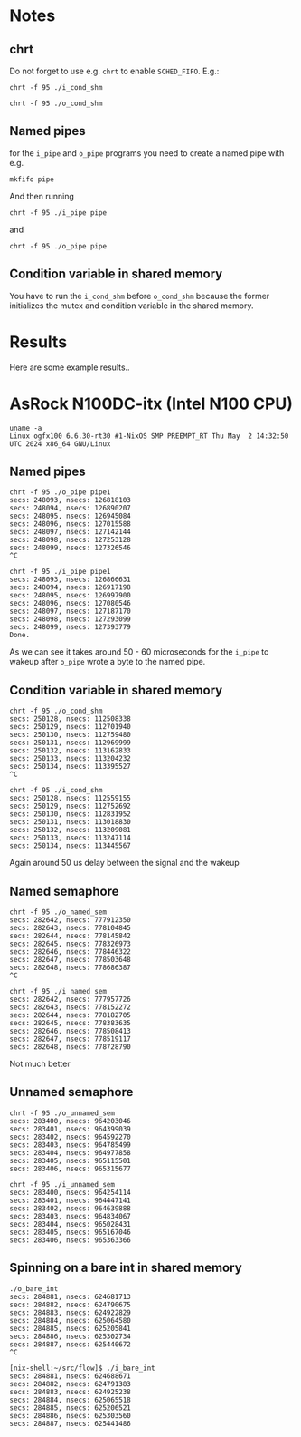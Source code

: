 # Notes


## chrt
Do not forget to use e.g. `chrt` to enable `SCHED_FIFO`. E.g.:

```
chrt -f 95 ./i_cond_shm 
```

```
chrt -f 95 ./o_cond_shm
```

## Named pipes

for the `i_pipe` and `o_pipe` programs you need to create a named pipe with e.g.

```
mkfifo pipe
```

And then running

```
chrt -f 95 ./i_pipe pipe
```

and 

```
chrt -f 95 ./o_pipe pipe
```

## Condition variable in shared memory

You have to run the `i_cond_shm` before `o_cond_shm` because the former initializes the mutex and condition variable in the shared memory.

# Results

Here are some example results..

# AsRock N100DC-itx (Intel N100 CPU)

```
uname -a
Linux ogfx100 6.6.30-rt30 #1-NixOS SMP PREEMPT_RT Thu May  2 14:32:50 UTC 2024 x86_64 GNU/Linux
```

## Named pipes

```
chrt -f 95 ./o_pipe pipe1
secs: 248093, nsecs: 126818103
secs: 248094, nsecs: 126890207
secs: 248095, nsecs: 126945084
secs: 248096, nsecs: 127015588
secs: 248097, nsecs: 127142144
secs: 248098, nsecs: 127253128
secs: 248099, nsecs: 127326546
^C
```

```
chrt -f 95 ./i_pipe pipe1
secs: 248093, nsecs: 126866631
secs: 248094, nsecs: 126917198
secs: 248095, nsecs: 126997900
secs: 248096, nsecs: 127080546
secs: 248097, nsecs: 127187170
secs: 248098, nsecs: 127293099
secs: 248099, nsecs: 127393779
Done.
```

As we can see it takes around 50 - 60 microseconds for the `i_pipe` to wakeup after `o_pipe` wrote a byte to the named pipe.

## Condition variable in shared memory

```
chrt -f 95 ./o_cond_shm
secs: 250128, nsecs: 112508338
secs: 250129, nsecs: 112701940
secs: 250130, nsecs: 112759480
secs: 250131, nsecs: 112969999
secs: 250132, nsecs: 113162833
secs: 250133, nsecs: 113204232
secs: 250134, nsecs: 113395527
^C
```

```
chrt -f 95 ./i_cond_shm
secs: 250128, nsecs: 112559155
secs: 250129, nsecs: 112752692
secs: 250130, nsecs: 112831952
secs: 250131, nsecs: 113018830
secs: 250132, nsecs: 113209081
secs: 250133, nsecs: 113247114
secs: 250134, nsecs: 113445567
```

Again around 50 us delay between the signal and the wakeup


## Named semaphore

```
chrt -f 95 ./o_named_sem
secs: 282642, nsecs: 777912350
secs: 282643, nsecs: 778104845
secs: 282644, nsecs: 778145842
secs: 282645, nsecs: 778326973
secs: 282646, nsecs: 778446322
secs: 282647, nsecs: 778503648
secs: 282648, nsecs: 778686387
^C
```

```
chrt -f 95 ./i_named_sem
secs: 282642, nsecs: 777957726
secs: 282643, nsecs: 778152272
secs: 282644, nsecs: 778182705
secs: 282645, nsecs: 778383635
secs: 282646, nsecs: 778508413
secs: 282647, nsecs: 778519117
secs: 282648, nsecs: 778728790
```

Not much better

## Unnamed semaphore

```
chrt -f 95 ./o_unnamed_sem
secs: 283400, nsecs: 964203046
secs: 283401, nsecs: 964399039
secs: 283402, nsecs: 964592270
secs: 283403, nsecs: 964785499
secs: 283404, nsecs: 964977858
secs: 283405, nsecs: 965115501
secs: 283406, nsecs: 965315677
```

```
chrt -f 95 ./i_unnamed_sem
secs: 283400, nsecs: 964254114
secs: 283401, nsecs: 964447141
secs: 283402, nsecs: 964639888
secs: 283403, nsecs: 964834067
secs: 283404, nsecs: 965028431
secs: 283405, nsecs: 965167046
secs: 283406, nsecs: 965363366
```

## Spinning on a bare int in shared memory

```
./o_bare_int
secs: 284881, nsecs: 624681713
secs: 284882, nsecs: 624790675
secs: 284883, nsecs: 624922829
secs: 284884, nsecs: 625064580
secs: 284885, nsecs: 625205841
secs: 284886, nsecs: 625302734
secs: 284887, nsecs: 625440672
^C
```

```
[nix-shell:~/src/flow]$ ./i_bare_int
secs: 284881, nsecs: 624688671
secs: 284882, nsecs: 624791383
secs: 284883, nsecs: 624925238
secs: 284884, nsecs: 625065518
secs: 284885, nsecs: 625206521
secs: 284886, nsecs: 625303560
secs: 284887, nsecs: 625441486
```

